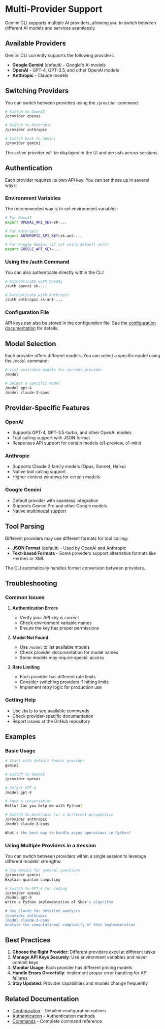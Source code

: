 # Multi-Provider Support

Gemini CLI supports multiple AI providers, allowing you to switch between different AI models and services seamlessly.

## Available Providers

Gemini CLI currently supports the following providers:

- **Google Gemini** (default) - Google's AI models
- **OpenAI** - GPT-4, GPT-3.5, and other OpenAI models
- **Anthropic** - Claude models

## Switching Providers

You can switch between providers using the `/provider` command:

```bash
# Switch to OpenAI
/provider openai

# Switch to Anthropic
/provider anthropic

# Switch back to Gemini
/provider gemini
```

The active provider will be displayed in the UI and persists across sessions.

## Authentication

Each provider requires its own API key. You can set these up in several ways:

### Environment Variables

The recommended way is to set environment variables:

```bash
# For OpenAI
export OPENAI_API_KEY=sk-...

# For Anthropic
export ANTHROPIC_API_KEY=sk-ant-...

# For Google Gemini (if not using default auth)
export GOOGLE_API_KEY=...
```

### Using the /auth Command

You can also authenticate directly within the CLI:

```bash
# Authenticate with OpenAI
/auth openai sk-...

# Authenticate with Anthropic
/auth anthropic sk-ant-...
```

### Configuration File

API keys can also be stored in the configuration file. See the [configuration documentation](./configuration.md) for details.

## Model Selection

Each provider offers different models. You can select a specific model using the `/model` command:

```bash
# List available models for current provider
/model

# Select a specific model
/model gpt-4
/model claude-3-opus
```

## Provider-Specific Features

### OpenAI

- Supports GPT-4, GPT-3.5-turbo, and other OpenAI models
- Tool calling support with JSON format
- Responses API support for certain models (o1-preview, o1-mini)

### Anthropic

- Supports Claude 3 family models (Opus, Sonnet, Haiku)
- Native tool calling support
- Higher context windows for certain models

### Google Gemini

- Default provider with seamless integration
- Supports Gemini Pro and other Google models
- Native multimodal support

## Tool Parsing

Different providers may use different formats for tool calling:

- **JSON Format** (default) - Used by OpenAI and Anthropic
- **Text-based Formats** - Some providers support alternative formats like Hermes or XML

The CLI automatically handles format conversion between providers.

## Troubleshooting

### Common Issues

1. **Authentication Errors**
   - Verify your API key is correct
   - Check environment variable names
   - Ensure the key has proper permissions

2. **Model Not Found**
   - Use `/model` to list available models
   - Check provider documentation for model names
   - Some models may require special access

3. **Rate Limiting**
   - Each provider has different rate limits
   - Consider switching providers if hitting limits
   - Implement retry logic for production use

### Getting Help

- Use `/help` to see available commands
- Check provider-specific documentation
- Report issues at the GitHub repository

## Examples

### Basic Usage

```bash
# Start with default Gemini provider
gemini

# Switch to OpenAI
/provider openai

# Select GPT-4
/model gpt-4

# Have a conversation
Hello! Can you help me with Python?

# Switch to Anthropic for a different perspective
/provider anthropic
/model claude-3-opus

What's the best way to handle async operations in Python?
```

### Using Multiple Providers in a Session

You can switch between providers within a single session to leverage different models' strengths:

```bash
# Use Gemini for general questions
/provider gemini
Explain quantum computing

# Switch to GPT-4 for coding
/provider openai
/model gpt-4
Write a Python implementation of Shor's algorithm

# Use Claude for detailed analysis
/provider anthropic
/model claude-3-opus
Analyze the computational complexity of this implementation
```

## Best Practices

1. **Choose the Right Provider**: Different providers excel at different tasks
2. **Manage API Keys Securely**: Use environment variables and never commit keys
3. **Monitor Usage**: Each provider has different pricing models
4. **Handle Errors Gracefully**: Implement proper error handling for API failures
5. **Stay Updated**: Provider capabilities and models change frequently

## Related Documentation

- [Configuration](./configuration.md) - Detailed configuration options
- [Authentication](./authentication.md) - Authentication methods
- [Commands](./commands.md) - Complete command reference